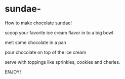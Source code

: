 # sundae-

How to make chocolate sundae!

scoop your favorite ice cream flavor in to a big bowl 

melt some chocolate in a pan

pour chocolate on top of the ice cream

serve with toppings like sprinkles, cookies and cheries. 

ENJOY! 